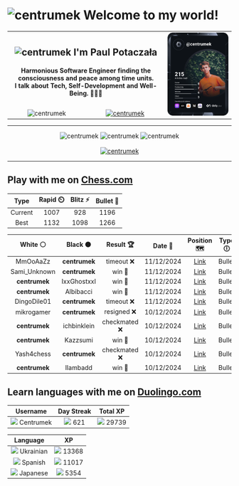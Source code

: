 <h1>
  <img
    src="https://emojis.slackmojis.com/emojis/images/1531849430/4246/blob-sunglasses.gif"
    width="30"
    alt="centrumek"
  />
  Welcome to my world!
</h1>

<table>
  <tbody>
    <tr>
      <td align="center" width="70%" colspan="2">
        <h2>
          <img
            src="https://raw.githubusercontent.com/MartinHeinz/MartinHeinz/master/wave.gif"
            width="30px"
            alt="centrumek"
          />
          I'm Paul Potaczała
        </h2>
        <h4>
          Harmonious Software Engineer finding the consciousness and peace among time units.
          <br/>
          I talk about Tech, Self-Development and Well-Being. 🌿🧘🚀
        </h4>
      </td>
      <td width="30%" rowspan="2">
        <a href="https://app.daily.dev/centrumek">
          <img
            src="./devcard.svg"
            alt="centrumek"
          />
        </a>
      </td>
    </tr>
    <tr align="center">
      <td>
        <img
          src="https://komarev.com/ghpvc/?username=centrumek&label=visitors&color=0e75b6&style=flat"
          alt="centrumek"
        >
      </td>
      <td>
        <a href="https://stackoverflow.com/users/14496012/centrumek">
          <img
            src="https://stackoverflow.com/users/flair/14496012.png?theme=dark"
            alt="centrumek"
          >
        </a>
      </td>
    </tr>
  </tbody>
</table>

---
<div align="center">
  <img 
    src="https://github-readme-stats.vercel.app/api?username=centrumek&show_icons=true&count_private=true&theme=dark&hide_border=true&hide=issues,contribs&bg_color=00000000"
    alt="centrumek"
  />
  <img
    src="https://github-readme-stats.vercel.app/api/top-langs/?username=centrumek&layout=compact&hide_border=true&theme=dark&bg_color=00000000&langs_count=6&exclude_repo=air-statistic-app"
    alt="centrumek"
  />
  <img 
    src="https://github-readme-streak-stats.herokuapp.com?user=centrumek&theme=dark&hide_border=true&background=FFFFFF00"
    alt="centrumek"
  />
  <br/>
  <br/>
  <a href="https://www.buymeacoffee.com/centrumek">
    <img
      src="https://cdn.buymeacoffee.com/buttons/v2/default-orange.png"
      height="50"
      width="210"
      alt="centrumek"
    />
  </a>
</div>

---

## Play with me on [Chess.com](https://www.chess.com/member/centrumek)

<div align="center">
<!--START_SECTION:chessStats-->
<!-- Automatically generated with https://github.com/Balastrong/chess-stats-action -->

| Type | Rapid ⏲️ | Blitz ⚡ | Bullet 🔫 |
|:---:|:---:|:---:|:---:|
| Current | 1007 | 928 | 1196 |
| Best | 1132 | 1098 | 1266 |

| White ⚪ | Black ⚫ | Result 🏆 | Date 📅 | Position 🗺️ | Type 🕕 |
|:---:|:---:|:---:|:---:|:---:|:---:|
| MmOoAaZz | **centrumek** | timeout ❌ | 11/12/2024 | <a href="http://www.ee.unb.ca/cgi-bin/tervo/fen.pl?select=4rk1r/pp3p1p/6p1/6Bn/3Q4/1PP2P2/7P/3R2K1 b - -">Link</a> | Bullet |
| Sami_Unknown | **centrumek** | win 🥇 | 11/12/2024 | <a href="http://www.ee.unb.ca/cgi-bin/tervo/fen.pl?select=2r5/p3R2p/6p1/8/1p3P2/2P3P1/PP1Kp2P/4Nk2 w - -">Link</a> | Bullet |
| **centrumek** | IxxGhostxxI | win 🥇 | 11/12/2024 | <a href="http://www.ee.unb.ca/cgi-bin/tervo/fen.pl?select=7k/3RK3/pp4p1/5r2/PP1Pp3/4P3/1R1B1r2/8 b - -">Link</a> | Bullet |
| **centrumek** | Albibacci | win 🥇 | 11/12/2024 | <a href="http://www.ee.unb.ca/cgi-bin/tervo/fen.pl?select=8/3k1ppp/p7/1p6/2ppR1PP/8/PPPK4/8 b - -">Link</a> | Bullet |
| DingoDile01 | **centrumek** | timeout ❌ | 11/12/2024 | <a href="http://www.ee.unb.ca/cgi-bin/tervo/fen.pl?select=2R5/8/8/1n5p/p7/Pk3NP1/1P6/K7 b - -">Link</a> | Bullet |
| mikrogamer | **centrumek** | resigned ❌ | 10/12/2024 | <a href="http://www.ee.unb.ca/cgi-bin/tervo/fen.pl?select=8/3k1Q1p/4p3/4P3/4P1P1/2P5/6PK/8 b - -">Link</a> | Bullet |
| **centrumek** | ichbinklein | checkmated ❌ | 10/12/2024 | <a href="http://www.ee.unb.ca/cgi-bin/tervo/fen.pl?select=2kr3r/6pp/ppp1b3/2b2p2/5Pq1/2N2K2/PPP5/R1B1R3 w - -">Link</a> | Bullet |
| **centrumek** | Kazzsumi | win 🥇 | 10/12/2024 | <a href="http://www.ee.unb.ca/cgi-bin/tervo/fen.pl?select=8/5k2/5p2/1pK1b2r/1P6/8/8/r7 b - -">Link</a> | Bullet |
| Yash4chess | **centrumek** | checkmated ❌ | 10/12/2024 | <a href="http://www.ee.unb.ca/cgi-bin/tervo/fen.pl?select=8/7p/4R3/1k1R2p1/5p2/BP1K3P/P4P2/8 b - -">Link</a> | Bullet |
| **centrumek** | lIambadd | win 🥇 | 10/12/2024 | <a href="http://www.ee.unb.ca/cgi-bin/tervo/fen.pl?select=8/p7/4R3/8/3p3R/2k1p1K1/5rP1/8 b - -">Link</a> | Bullet |

<!--END_SECTION:chessStats-->
</div>

## Learn languages with me on [Duolingo.com](https://www.duolingo.com/profile/Centrumek)

<div align="center">
<!--START_SECTION:duolingoStats-->
<!-- Automatically generated with https://github.com/centrumek/duolingo-readme-stats-->

| Username | Day Streak | Total XP |
|:---:|:---:|:---:|
| <img src="https://raw.githubusercontent.com/centrumek/duolingo-readme-stats/main/assets/duolingo.png" height="12"> Centrumek | <img src="https://raw.githubusercontent.com/centrumek/duolingo-readme-stats/main/assets/streakinactive.svg" height="12"> 621 | <img src="https://raw.githubusercontent.com/centrumek/duolingo-readme-stats/main/assets/xp.svg" height="12"> 29739 | <img src="https://raw.githubusercontent.com/centrumek/duolingo-readme-stats/main/assets/xp.svg" height="12"> 0 |

| Language | XP |
|:---:|:---:|
| <img src="https://raw.githubusercontent.com/centrumek/duolingo-readme-stats/main/assets/langs/ukrainian.svg" height="12"> Ukrainian | <img src="https://raw.githubusercontent.com/centrumek/duolingo-readme-stats/main/assets/xp.svg" height="12"> 13368 |
| <img src="https://raw.githubusercontent.com/centrumek/duolingo-readme-stats/main/assets/langs/spanish.svg" height="12"> Spanish | <img src="https://raw.githubusercontent.com/centrumek/duolingo-readme-stats/main/assets/xp.svg" height="12"> 11017 |
| <img src="https://raw.githubusercontent.com/centrumek/duolingo-readme-stats/main/assets/langs/japanese.svg" height="12"> Japanese | <img src="https://raw.githubusercontent.com/centrumek/duolingo-readme-stats/main/assets/xp.svg" height="12"> 5354 |

<!--END_SECTION:duolingoStats-->
</div>
<!--
**centrumek/centrumek** is a ✨ _special_ ✨ repository because its `README.md` (this file) appears on your GitHub profile.

Here are some ideas to get you started:

- 🔭 I’m currently working on ...
- 🌱 I’m currently learning ...
- 👯 I’m looking to collaborate on ...
- 🤔 I’m looking for help with ...
- 💬 Ask me about ...
- 📫 How to reach me: ...
- 😄 Pronouns: ...
- ⚡ Fun fact: ...
-->

